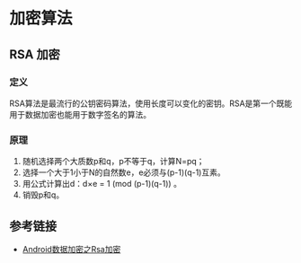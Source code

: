 # 加密算法

## RSA 加密

### 定义

RSA算法是最流行的公钥密码算法，使用长度可以变化的密钥。RSA是第一个既能用于数据加密也能用于数字签名的算法。

### 原理

1. 随机选择两个大质数p和q，p不等于q，计算N=pq；
2. 选择一个大于1小于N的自然数e，e必须与(p-1)(q-1)互素。
3. 用公式计算出d：d×e = 1 (mod (p-1)(q-1)) 。
4. 销毁p和q。

## 参考链接

- [Android数据加密之Rsa加密](http://www.cnblogs.com/whoislcj/p/5470095.html)
